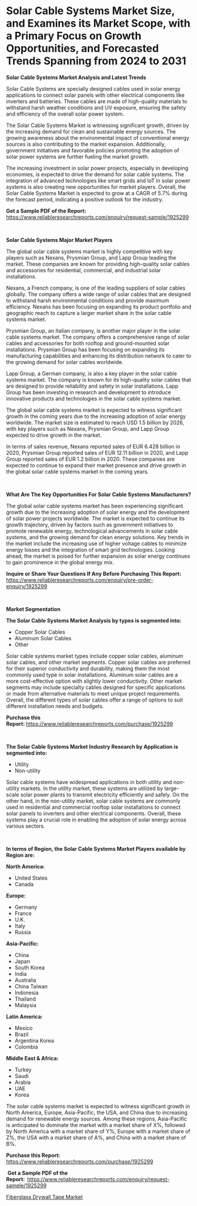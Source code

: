 <p><h1>Solar Cable Systems Market Size, and Examines its Market Scope, with a Primary Focus on Growth Opportunities, and Forecasted Trends Spanning from 2024 to 2031</h1></p><p><strong>Solar Cable Systems Market Analysis and Latest Trends</strong></p>
<p><p>Solar Cable Systems are specially designed cables used in solar energy applications to connect solar panels with other electrical components like inverters and batteries. These cables are made of high-quality materials to withstand harsh weather conditions and UV exposure, ensuring the safety and efficiency of the overall solar power system.</p><p>The Solar Cable Systems Market is witnessing significant growth, driven by the increasing demand for clean and sustainable energy sources. The growing awareness about the environmental impact of conventional energy sources is also contributing to the market expansion. Additionally, government initiatives and favorable policies promoting the adoption of solar power systems are further fueling the market growth.</p><p>The increasing investment in solar power projects, especially in developing economies, is expected to drive the demand for solar cable systems. The integration of advanced technologies like smart grids and IoT in solar power systems is also creating new opportunities for market players. Overall, the Solar Cable Systems Market is expected to grow at a CAGR of 5.7% during the forecast period, indicating a positive outlook for the industry.</p></p>
<p><strong>Get a Sample PDF of the Report:&nbsp;</strong> <a href="https://www.reliableresearchreports.com/enquiry/request-sample/1925299">https://www.reliableresearchreports.com/enquiry/request-sample/1925299</a></p>
<p>&nbsp;</p>
<p><strong>Solar Cable Systems Major Market Players</strong></p>
<p><p>The global solar cable systems market is highly competitive with key players such as Nexans, Prysmian Group, and Lapp Group leading the market. These companies are known for providing high-quality solar cables and accessories for residential, commercial, and industrial solar installations.</p><p>Nexans, a French company, is one of the leading suppliers of solar cables globally. The company offers a wide range of solar cables that are designed to withstand harsh environmental conditions and provide maximum efficiency. Nexans has been focusing on expanding its product portfolio and geographic reach to capture a larger market share in the solar cable systems market.</p><p>Prysmian Group, an Italian company, is another major player in the solar cable systems market. The company offers a comprehensive range of solar cables and accessories for both rooftop and ground-mounted solar installations. Prysmian Group has been focusing on expanding its manufacturing capabilities and enhancing its distribution network to cater to the growing demand for solar cables worldwide.</p><p>Lapp Group, a German company, is also a key player in the solar cable systems market. The company is known for its high-quality solar cables that are designed to provide reliability and safety in solar installations. Lapp Group has been investing in research and development to introduce innovative products and technologies in the solar cable systems market.</p><p>The global solar cable systems market is expected to witness significant growth in the coming years due to the increasing adoption of solar energy worldwide. The market size is estimated to reach USD 1.5 billion by 2026, with key players such as Nexans, Prysmian Group, and Lapp Group expected to drive growth in the market.</p><p>In terms of sales revenue, Nexans reported sales of EUR 6.428 billion in 2020, Prysmian Group reported sales of EUR 12.11 billion in 2020, and Lapp Group reported sales of EUR 1.2 billion in 2020. These companies are expected to continue to expand their market presence and drive growth in the global solar cable systems market in the coming years.</p></p>
<p>&nbsp;</p>
<p><strong>What Are The Key Opportunities For Solar Cable Systems Manufacturers?</strong></p>
<p><p>The global solar cable systems market has been experiencing significant growth due to the increasing adoption of solar energy and the development of solar power projects worldwide. The market is expected to continue its growth trajectory, driven by factors such as government initiatives to promote renewable energy, technological advancements in solar cable systems, and the growing demand for clean energy solutions. Key trends in the market include the increasing use of higher voltage cables to minimize energy losses and the integration of smart grid technologies. Looking ahead, the market is poised for further expansion as solar energy continues to gain prominence in the global energy mix.</p></p>
<p><strong>Inquire or Share Your Questions If Any Before Purchasing This Report:</strong> <a href="https://www.reliableresearchreports.com/enquiry/pre-order-enquiry/1925299">https://www.reliableresearchreports.com/enquiry/pre-order-enquiry/1925299</a></p>
<p>&nbsp;</p>
<p><strong>Market Segmentation</strong></p>
<p><strong>The Solar Cable Systems Market Analysis by types is segmented into:</strong></p>
<p><ul><li>Copper Solar Cables</li><li>Aluminum Solar Cables</li><li>Other</li></ul></p>
<p><p>Solar cable systems market types include copper solar cables, aluminum solar cables, and other market segments. Copper solar cables are preferred for their superior conductivity and durability, making them the most commonly used type in solar installations. Aluminum solar cables are a more cost-effective option with slightly lower conductivity. Other market segments may include specialty cables designed for specific applications or made from alternative materials to meet unique project requirements. Overall, the different types of solar cables offer a range of options to suit different installation needs and budgets.</p></p>
<p><strong>Purchase this Report:&nbsp;</strong><a href="https://www.reliableresearchreports.com/purchase/1925299">https://www.reliableresearchreports.com/purchase/1925299</a></p>
<p>&nbsp;</p>
<p><strong>The Solar Cable Systems Market Industry Research by Application is segmented into:</strong></p>
<p><ul><li>Utility</li><li>Non-utility</li></ul></p>
<p><p>Solar cable systems have widespread applications in both utility and non-utility markets. In the utility market, these systems are utilized by large-scale solar power plants to transmit electricity efficiently and safely. On the other hand, in the non-utility market, solar cable systems are commonly used in residential and commercial rooftop solar installations to connect solar panels to inverters and other electrical components. Overall, these systems play a crucial role in enabling the adoption of solar energy across various sectors.</p></p>
<p>&nbsp;</p>
<p><strong>In terms of Region, the Solar Cable Systems Market Players available by Region are:</strong></p>
<p>
    <p> <strong> North America: </strong>
        <ul>
            <li>United States</li>
            <li>Canada</li>
        </ul>
        </p> 
    <p> <strong> Europe: </strong>
        <ul>
            <li>Germany</li>
            <li>France</li>
            <li>U.K.</li>
            <li>Italy</li>
            <li>Russia</li>
        </ul>
        </p> 
    <p> <strong> Asia-Pacific: </strong>
        <ul>
            <li>China</li>
            <li>Japan</li>
            <li>South Korea</li>
            <li>India</li>
            <li>Australia</li>
            <li>China Taiwan</li>
            <li>Indonesia</li>
            <li>Thailand</li>
            <li>Malaysia</li>
        </ul>
        </p> 
    <p> <strong> Latin America: </strong>
        <ul>
            <li>Mexico</li>
            <li>Brazil</li>
            <li>Argentina Korea</li>
            <li>Colombia</li>
        </ul>
        </p> 
    <p> <strong> Middle East & Africa: </strong>
        <ul>
            <li>Turkey</li>
            <li>Saudi</li>
            <li>Arabia</li>
            <li>UAE</li>
            <li>Korea</li>
        </ul>
    </p>
    </p>
<p><p>The solar cable systems market is expected to witness significant growth in North America, Europe, Asia-Pacific, the USA, and China due to increasing demand for renewable energy sources. Among these regions, Asia-Pacific is anticipated to dominate the market with a market share of X%, followed by North America with a market share of Y%, Europe with a market share of Z%, the USA with a market share of A%, and China with a market share of B%.</p></p>
<p><strong>Purchase this Report: </strong><a href="https://www.reliableresearchreports.com/purchase/1925299">https://www.reliableresearchreports.com/purchase/1925299</a></p>
<p>&nbsp;<strong>Get a Sample PDF of the Report:&nbsp;&nbsp;</strong><a href="https://www.reliableresearchreports.com/enquiry/request-sample/1925299">https://www.reliableresearchreports.com/enquiry/request-sample/1925299</a></p>
<p><strong></strong></p>
<p><p><a href="https://changeable-paste-463.notion.site/Fiberglass-Drywall-Tape-Market-Offer-Valuable-Insights-into-Market-Size-Market-Share-Market-Trends-638f5e0b39e548b9a36cd873cd975c6e">Fiberglass Drywall Tape Market</a></p></p>